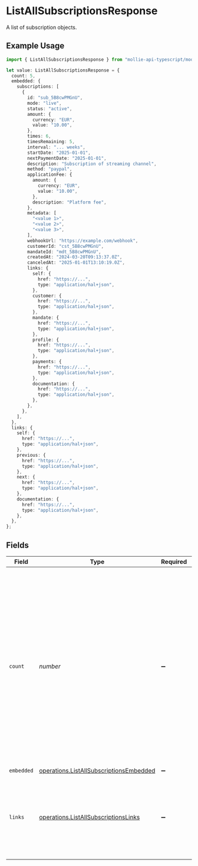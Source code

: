 # ListAllSubscriptionsResponse

A list of subscription objects.

## Example Usage

```typescript
import { ListAllSubscriptionsResponse } from "mollie-api-typescript/models/operations";

let value: ListAllSubscriptionsResponse = {
  count: 5,
  embedded: {
    subscriptions: [
      {
        id: "sub_5B8cwPMGnU",
        mode: "live",
        status: "active",
        amount: {
          currency: "EUR",
          value: "10.00",
        },
        times: 6,
        timesRemaining: 5,
        interval: "... weeks",
        startDate: "2025-01-01",
        nextPaymentDate: "2025-01-01",
        description: "Subscription of streaming channel",
        method: "paypal",
        applicationFee: {
          amount: {
            currency: "EUR",
            value: "10.00",
          },
          description: "Platform fee",
        },
        metadata: [
          "<value 1>",
          "<value 2>",
          "<value 3>",
        ],
        webhookUrl: "https://example.com/webhook",
        customerId: "cst_5B8cwPMGnU",
        mandateId: "mdt_5B8cwPMGnU",
        createdAt: "2024-03-20T09:13:37.0Z",
        canceledAt: "2025-01-01T13:10:19.0Z",
        links: {
          self: {
            href: "https://...",
            type: "application/hal+json",
          },
          customer: {
            href: "https://...",
            type: "application/hal+json",
          },
          mandate: {
            href: "https://...",
            type: "application/hal+json",
          },
          profile: {
            href: "https://...",
            type: "application/hal+json",
          },
          payments: {
            href: "https://...",
            type: "application/hal+json",
          },
          documentation: {
            href: "https://...",
            type: "application/hal+json",
          },
        },
      },
    ],
  },
  links: {
    self: {
      href: "https://...",
      type: "application/hal+json",
    },
    previous: {
      href: "https://...",
      type: "application/hal+json",
    },
    next: {
      href: "https://...",
      type: "application/hal+json",
    },
    documentation: {
      href: "https://...",
      type: "application/hal+json",
    },
  },
};
```

## Fields

| Field                                                                                                                                                                                                                                                                     | Type                                                                                                                                                                                                                                                                      | Required                                                                                                                                                                                                                                                                  | Description                                                                                                                                                                                                                                                               | Example                                                                                                                                                                                                                                                                   |
| ------------------------------------------------------------------------------------------------------------------------------------------------------------------------------------------------------------------------------------------------------------------------- | ------------------------------------------------------------------------------------------------------------------------------------------------------------------------------------------------------------------------------------------------------------------------- | ------------------------------------------------------------------------------------------------------------------------------------------------------------------------------------------------------------------------------------------------------------------------- | ------------------------------------------------------------------------------------------------------------------------------------------------------------------------------------------------------------------------------------------------------------------------- | ------------------------------------------------------------------------------------------------------------------------------------------------------------------------------------------------------------------------------------------------------------------------- |
| `count`                                                                                                                                                                                                                                                                   | *number*                                                                                                                                                                                                                                                                  | :heavy_minus_sign:                                                                                                                                                                                                                                                        | The number of items in this result set. If more items are available, a `_links.next` URL will be present in the result<br/>as well.<br/><br/>The maximum number of items per result set is controlled by the `limit` property provided in the request. The default<br/>limit is 50 items. | 5                                                                                                                                                                                                                                                                         |
| `embedded`                                                                                                                                                                                                                                                                | [operations.ListAllSubscriptionsEmbedded](../../models/operations/listallsubscriptionsembedded.md)                                                                                                                                                                        | :heavy_minus_sign:                                                                                                                                                                                                                                                        | N/A                                                                                                                                                                                                                                                                       |                                                                                                                                                                                                                                                                           |
| `links`                                                                                                                                                                                                                                                                   | [operations.ListAllSubscriptionsLinks](../../models/operations/listallsubscriptionslinks.md)                                                                                                                                                                              | :heavy_minus_sign:                                                                                                                                                                                                                                                        | Links to help navigate through the lists of items. Every URL object will contain an `href` and a `type` field.                                                                                                                                                            |                                                                                                                                                                                                                                                                           |